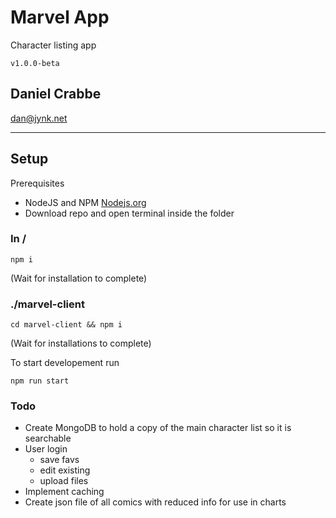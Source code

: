 # Marvel App
Character listing app 

`v1.0.0-beta`

## Daniel Crabbe
dan@jynk.net

---

## Setup
Prerequisites 
 - NodeJS and NPM [Nodejs.org](https://nodejs.org/en/download/)
 - Download repo and open terminal inside the folder

### In /
`npm i`

(Wait for installation to complete)

### ./marvel-client
`cd marvel-client && npm i`

(Wait for installations to complete)

To start developement run

`npm run start`


### Todo
- Create MongoDB to hold a copy of the main character list so it is searchable
- User login
  - save favs
  - edit existing
  - upload files
- Implement caching
- Create json file of all comics with reduced info for use in charts